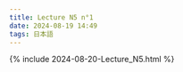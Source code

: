 ```yaml
---
title: Lecture N5 n°1
date: 2024-08-19 14:49
tags: 日本語
---
```

{% include 2024-08-20-Lecture_N5.html %}